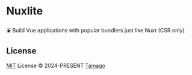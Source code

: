 # Nuxlite

⛲ Build Vue applications with popular bundlers just like Nuxt (CSR only).

## License

[MIT](./LICENSE) License © 2024-PRESENT [Tamago](https://github.com/tmg0)
